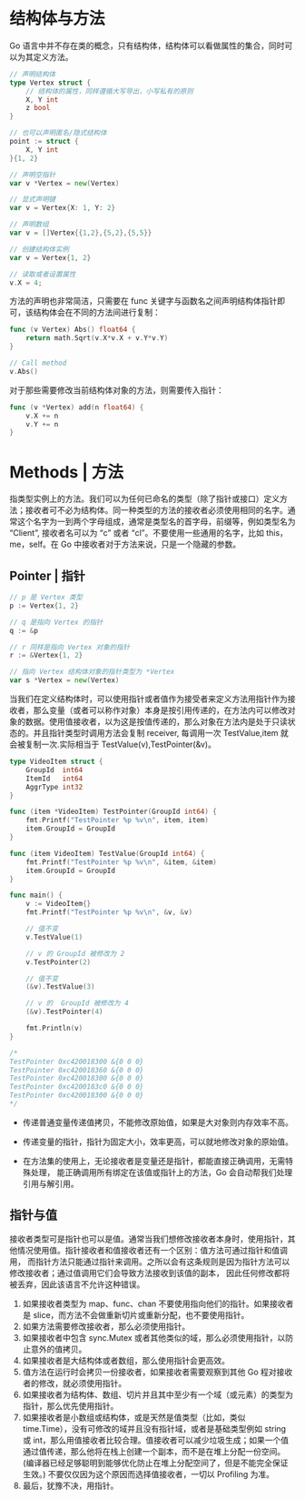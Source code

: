 # 结构体与方法

Go 语言中并不存在类的概念，只有结构体，结构体可以看做属性的集合，同时可以为其定义方法。

```go
// 声明结构体
type Vertex struct {
    // 结构体的属性，同样遵循大写导出，小写私有的原则
    X, Y int
    z bool
}

// 也可以声明匿名/隐式结构体
point := struct {
	X, Y int
}{1, 2}

// 声明空指针
var v *Vertex = new(Vertex)

// 显式声明键
var v = Vertex{X: 1, Y: 2}

// 声明数组
var v = []Vertex{{1,2},{5,2},{5,5}}

// 创建结构体实例
var v = Vertex{1, 2}

// 读取或者设置属性
v.X = 4;
```

方法的声明也非常简洁，只需要在 func 关键字与函数名之间声明结构体指针即可，该结构体会在不同的方法间进行复制：

```go
func (v Vertex) Abs() float64 {
    return math.Sqrt(v.X*v.X + v.Y*v.Y)
}

// Call method
v.Abs()
```

对于那些需要修改当前结构体对象的方法，则需要传入指针：

```go
func (v *Vertex) add(n float64) {
    v.X += n
    v.Y += n
}
```

# Methods | 方法

指类型实例上的方法。我们可以为任何已命名的类型（除了指针或接口）定义方法；接收者可不必为结构体。同一种类型的方法的接收者必须使用相同的名字。通常这个名字为一到两个字母组成，通常是类型名的首字母，前缀等，例如类型名为 “Client”, 接收者名可以为 “c” 或者 “cl”。不要使用一些通用的名字，比如 this，me，self。在 Go 中接收者对于方法来说，只是一个隐藏的参数。

## Pointer | 指针

```go
// p 是 Vertex 类型
p := Vertex{1, 2}

// q 是指向 Vertex 的指针
q := &p

// r 同样是指向 Vertex 对象的指针
r := &Vertex{1, 2}

// 指向 Vertex 结构体对象的指针类型为 *Vertex
var s *Vertex = new(Vertex)
```

当我们在定义结构体时，可以使用指针或者值作为接受者来定义方法用指针作为接收者，那么变量（或者可以称作对象）本身是按引用传递的，在方法内可以修改对象的数据。使用值接收者，以为这是按值传递的，那么对象在方法内是处于只读状态的。并且指针类型时调用方法会复制 receiver, 每调用一次 TestValue,item 就会被复制一次.实际相当于 TestValue(v),TestPointer(&v)。

```go
type VideoItem struct {
	GroupId  int64
	ItemId   int64
	AggrType int32
}

func (item *VideoItem) TestPointer(GroupId int64) {
	fmt.Printf("TestPointer %p %v\n", item, item)
	item.GroupId = GroupId
}

func (item VideoItem) TestValue(GroupId int64) {
	fmt.Printf("TestPointer %p %v\n", &item, &item)
	item.GroupId = GroupId
}

func main() {
	v := VideoItem{}
	fmt.Printf("TestPointer %p %v\n", &v, &v)

    // 值不变
    v.TestValue(1)

    // v 的 GroupId 被修改为 2
	v.TestPointer(2)

    // 值不变
    (&v).TestValue(3)

    // v 的  GroupId 被修改为 4
	(&v).TestPointer(4)

	fmt.Println(v)
}

/*
TestPointer 0xc420018300 &{0 0 0}
TestPointer 0xc420018360 &{0 0 0}
TestPointer 0xc420018300 &{0 0 0}
TestPointer 0xc4200183c0 &{0 0 0}
TestPointer 0xc420018300 &{0 0 0}
*/
```

- 传递普通变量传递值拷贝，不能修改原始值，如果是大对象则内存效率不高。

- 传递变量的指针，指针为固定大小，效率更高，可以就地修改对象的原始值。

- 在方法集的使用上，无论接收者是变量还是指针，都能直接正确调用，无需特殊处理， 能正确调用所有绑定在该值或指针上的方法，Go 会自动帮我们处理引用与解引用。

## 指针与值

接收者类型可是指针也可以是值。通常当我们想修改接收者本身时，使用指针，其他情况使用值。指针接收者和值接收者还有一个区别：值方法可通过指针和值调用， 而指针方法只能通过指针来调用。之所以会有这条规则是因为指针方法可以修改接收者；通过值调用它们会导致方法接收到该值的副本， 因此任何修改都将被丢弃，因此该语言不允许这种错误。

1. 如果接收者类型为 map、func、chan 不要使用指向他们的指针。如果接收者是 slice，而方法不会做重新切片或重新分配，也不要使用指针。
2. 如果方法需要修改接收者，那么必须使用指针。
3. 如果接收者中包含 sync.Mutex 或者其他类似的域，那么必须使用指针，以防止意外的值拷贝。
4. 如果接收者是大结构体或者数组，那么使用指针会更高效。
5. 值方法在运行时会拷贝一份接收者，如果接收者需要观察到其他 Go 程对接收者的修改，就必须使用指针。
6. 如果接收者为结构体、数组、切片并且其中至少有一个域（或元素）的类型为指针，那么优先使用指针。
7. 如果接收者是小数组或结构体，或是天然是值类型（比如，类似 time.Time），没有可修改的域并且没有指针域，或者是基础类型例如 string 或 int，那么用值接收者比较合理。值接收者可以减少垃圾生成；如果一个值通过值传递，那么他将在栈上创建一个副本，而不是在堆上分配一份空间。(编译器已经足够聪明到能够优化防止在堆上分配空间了，但是不能完全保证生效。) 不要仅仅因为这个原因而选择值接收者，一切以 Profiling 为准。
8. 最后，犹豫不决，用指针。
